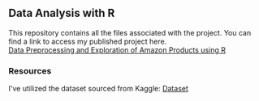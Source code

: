 ## Data Analysis with R

This repository contains all the files associated with the project. You can find a link to access my published project here.<br>
[Data Preprocessing and Exploration of Amazon Products using R](https://rpubs.com/Harsh_shekar12/1135293)<br>

### Resources
I've utilized the dataset sourced from Kaggle: [Dataset](https://www.kaggle.com/datasets/karkavelrajaj/amazon-sales-dataset)

### 
